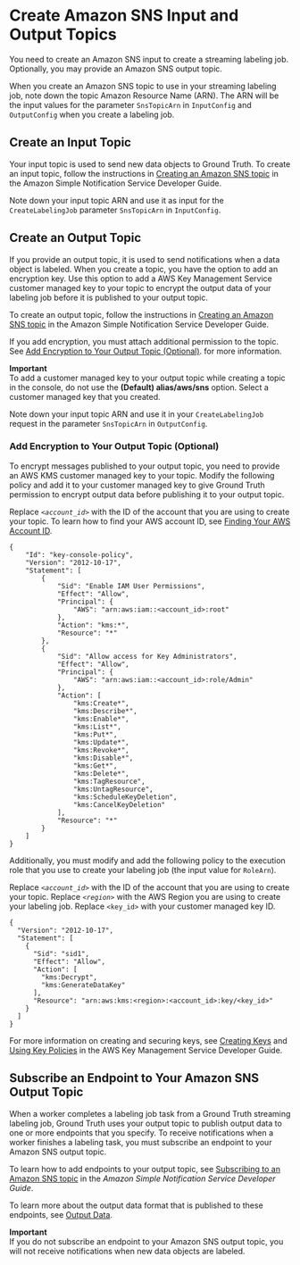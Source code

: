 # Create Amazon SNS Input and Output Topics<a name="sms-create-sns-input-topic"></a>

You need to create an Amazon SNS input to create a streaming labeling job\. Optionally, you may provide an Amazon SNS output topic\.

When you create an Amazon SNS topic to use in your streaming labeling job, note down the topic Amazon Resource Name \(ARN\)\. The ARN will be the input values for the parameter `SnsTopicArn` in `InputConfig` and `OutputConfig` when you create a labeling job\.

## Create an Input Topic<a name="sms-streaming-input-topic"></a>

Your input topic is used to send new data objects to Ground Truth\. To create an input topic, follow the instructions in [Creating an Amazon SNS topic](https://docs.aws.amazon.com/sns/latest/dg/sns-create-topic.html) in the Amazon Simple Notification Service Developer Guide\.

Note down your input topic ARN and use it as input for the `CreateLabelingJob` parameter `SnsTopicArn` in `InputConfig`\. 

## Create an Output Topic<a name="sms-streaming-output-topic"></a>

If you provide an output topic, it is used to send notifications when a data object is labeled\. When you create a topic, you have the option to add an encryption key\. Use this option to add a AWS Key Management Service customer managed key to your topic to encrypt the output data of your labeling job before it is published to your output topic\.

To create an output topic, follow the instructions in [Creating an Amazon SNS topic](https://docs.aws.amazon.com/sns/latest/dg/sns-create-topic.html) in the Amazon Simple Notification Service Developer Guide\.

If you add encryption, you must attach additional permission to the topic\. See [Add Encryption to Your Output Topic \(Optional\)](#sms-streaming-encryption)\. for more information\.

**Important**  
To add a customer managed key to your output topic while creating a topic in the console, do not use the **\(Default\) alias/aws/sns** option\. Select a customer managed key that you created\. 

Note down your input topic ARN and use it in your `CreateLabelingJob` request in the parameter `SnsTopicArn` in `OutputConfig`\. 

### Add Encryption to Your Output Topic \(Optional\)<a name="sms-streaming-encryption"></a>

To encrypt messages published to your output topic, you need to provide an AWS KMS customer managed key to your topic\. Modify the following policy and add it to your customer managed key to give Ground Truth permission to encrypt output data before publishing it to your output topic\.

Replace *`<account_id>`* with the ID of the account that you are using to create your topic\. To learn how to find your AWS account ID, see [Finding Your AWS Account ID](https://docs.aws.amazon.com/IAM/latest/UserGuide/console_account-alias.html#FindingYourAWSId)\. 

```
{
    "Id": "key-console-policy",
    "Version": "2012-10-17",
    "Statement": [
        {
            "Sid": "Enable IAM User Permissions",
            "Effect": "Allow",
            "Principal": {
                "AWS": "arn:aws:iam::<account_id>:root"
            },
            "Action": "kms:*",
            "Resource": "*"
        },
        {
            "Sid": "Allow access for Key Administrators",
            "Effect": "Allow",
            "Principal": {
                "AWS": "arn:aws:iam::<account_id>:role/Admin"
            },
            "Action": [
                "kms:Create*",
                "kms:Describe*",
                "kms:Enable*",
                "kms:List*",
                "kms:Put*",
                "kms:Update*",
                "kms:Revoke*",
                "kms:Disable*",
                "kms:Get*",
                "kms:Delete*",
                "kms:TagResource",
                "kms:UntagResource",
                "kms:ScheduleKeyDeletion",
                "kms:CancelKeyDeletion"
            ],
            "Resource": "*"
        }
    ]
}
```

Additionally, you must modify and add the following policy to the execution role that you use to create your labeling job \(the input value for `RoleArn`\)\. 

Replace *`<account_id>`* with the ID of the account that you are using to create your topic\. Replace *`<region>`* with the AWS Region you are using to create your labeling job\. Replace `<key_id>` with your customer managed key ID\.

```
{ 
  "Version": "2012-10-17",
  "Statement": [
    {
      "Sid": "sid1",
      "Effect": "Allow",
      "Action": [
        "kms:Decrypt",
        "kms:GenerateDataKey"
      ],
      "Resource": "arn:aws:kms:<region>:<account_id>:key/<key_id>"
    }
  ]
}
```

For more information on creating and securing keys, see [Creating Keys](https://docs.aws.amazon.com/kms/latest/developerguide/create-keys.html) and [Using Key Policies](https://docs.aws.amazon.com/kms/latest/developerguide/key-policies.html) in the AWS Key Management Service Developer Guide\.

## Subscribe an Endpoint to Your Amazon SNS Output Topic<a name="sms-streaming-subscribe-output-topic"></a>

When a worker completes a labeling job task from a Ground Truth streaming labeling job, Ground Truth uses your output topic to publish output data to one or more endpoints that you specify\. To receive notifications when a worker finishes a labeling task, you must subscribe an endpoint to your Amazon SNS output topic\.

To learn how to add endpoints to your output topic, see [ Subscribing to an Amazon SNS topic](https://docs.aws.amazon.com/sns/latest/dg/sns-create-subscribe-endpoint-to-topic.html) in the *Amazon Simple Notification Service Developer Guide*\.

To learn more about the output data format that is published to these endpoints, see [Output Data](sms-data-output.md)\. 

**Important**  
If you do not subscribe an endpoint to your Amazon SNS output topic, you will not receive notifications when new data objects are labeled\. 
